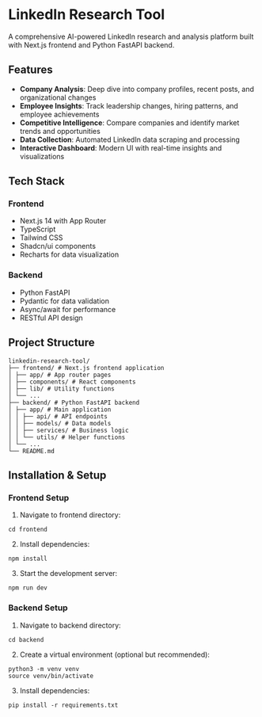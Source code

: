 # LinkedIn Research Tool

A comprehensive AI-powered LinkedIn research and analysis platform built with Next.js frontend and Python FastAPI backend.

## Features

- **Company Analysis**: Deep dive into company profiles, recent posts, and organizational changes
- **Employee Insights**: Track leadership changes, hiring patterns, and employee achievements
- **Competitive Intelligence**: Compare companies and identify market trends and opportunities
- **Data Collection**: Automated LinkedIn data scraping and processing
- **Interactive Dashboard**: Modern UI with real-time insights and visualizations

## Tech Stack

### Frontend

- Next.js 14 with App Router
- TypeScript
- Tailwind CSS
- Shadcn/ui components
- Recharts for data visualization

### Backend

- Python FastAPI
- Pydantic for data validation
- Async/await for performance
- RESTful API design

## Project Structure

```
linkedin-research-tool/
├── frontend/ # Next.js frontend application
│ ├── app/ # App router pages
│ ├── components/ # React components
│ ├── lib/ # Utility functions
│ └── ...
├── backend/ # Python FastAPI backend
│ ├── app/ # Main application
│ │ ├── api/ # API endpoints
│ │ ├── models/ # Data models
│ │ ├── services/ # Business logic
│ │ └── utils/ # Helper functions
│ └── ...
└── README.md
```

## Installation & Setup

### Frontend Setup

1. Navigate to frontend directory:

```
cd frontend
```

2. Install dependencies:

```
npm install
```

3. Start the development server:

```
npm run dev
```

### Backend Setup

1. Navigate to backend directory:

```
cd backend
```

2. Create a virtual environment (optional but recommended):

```
python3 -m venv venv
source venv/bin/activate
```

3. Install dependencies:

```
pip install -r requirements.txt
```
